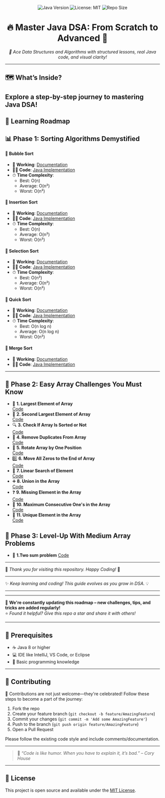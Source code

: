 <p align="center">
  <img src="https://img.shields.io/badge/Java-8%2B-red.svg" alt="Java Version">
  <img src="https://img.shields.io/github/license/vinayakmishra4/DSA-FROM-SCRATCH-TO-ADVANCE" alt="License: MIT">
  <img src="https://img.shields.io/github/repo-size/vinayakmishra4/DSA-FROM-SCRATCH-TO-ADVANCE" alt="Repo Size">
</p>

<h1 align="center">🔥 Master Java DSA: From Scratch to Advanced 🚀</h1>
<p align="center"><em>🧠 Ace Data Structures and Algorithms with structured lessons, real Java code, and visual clarity!</em></p>

---
## 🗺️ What’s Inside?
Explore a step-by-step journey to mastering Java DSA!
---

## 🧭 Learning Roadmap

## 📊 Phase 1: Sorting Algorithms Demystified

#### 🫧 Bubble Sort
- 📖 **Working**: [Documentation](https://github.com/vinayakmishra4/DSA-FROM-SCRATCH-TO-ADVANCE/blob/main/Sort-Algo/Bubble_Sort.txt)
- 🧑‍💻 **Code**: [Java Implementation](https://github.com/vinayakmishra4/DSA-FROM-SCRATCH-TO-ADVANCE/blob/main/Sort-Algo/Bubble_Sort.java)
- ⏱ **Time Complexity**:
  - Best: O(n)
  - Average: O(n²)
  - Worst: O(n²)

#### 🫧 Insertion Sort
- 📖 **Working**: [Documentation](https://github.com/vinayakmishra4/DSA-FROM-SCRATCH-TO-ADVANCE/blob/main/Sort-Algo/Insertion_Sort.txt)
- 🧑‍💻 **Code**: [Java Implementation](https://github.com/vinayakmishra4/DSA-FROM-SCRATCH-TO-ADVANCE/blob/main/Sort-Algo/Insertion_Sort.java)
- ⏱ **Time Complexity**:
  - Best: O(n)
  - Average: O(n²)
  - Worst: O(n²)

#### 🫧 Selection Sort
- 📖 **Working**: [Documentation](https://github.com/vinayakmishra4/DSA-FROM-SCRATCH-TO-ADVANCE/blob/main/Sort-Algo/Selection_Sort.txt)
- 🧑‍💻 **Code**: [Java Implementation](https://github.com/vinayakmishra4/DSA-FROM-SCRATCH-TO-ADVANCE/blob/main/Sort-Algo/Selection.java)
- ⏱ **Time Complexity**:
  - Best: O(n²)
  - Average: O(n²)
  - Worst: O(n²)

#### 🫧 Quick Sort
- 📖 **Working**: [Documentation](https://github.com/vinayakmishra4/DSA-FROM-SCRATCH-TO-ADVANCE/blob/main/Sort-Algo/Quick_Sort.txt)
- 🧑‍💻 **Code**: [Java Implementation](https://github.com/vinayakmishra4/DSA-FROM-SCRATCH-TO-ADVANCE/blob/main/Sort-Algo/Quick_Sort.java)
- ⏱ **Time Complexity**:
  - Best: O(n log n)
  - Average: O(n log n)
  - Worst: O(n²)

#### 🫧 Merge Sort
- 📖 **Working**: [Documentation](https://github.com/vinayakmishra4/DSA-FROM-SCRATCH-TO-ADVANCE/blob/main/Sort-Algo/Merge_sort.txt)
- 🧑‍💻 **Code**: [Java Implementation](https://github.com/vinayakmishra4/DSA-FROM-SCRATCH-TO-ADVANCE/blob/main/Sort-Algo/Merge_sort.java)

<hr>

## 🔢 Phase 2: Easy Array Challenges You Must Know

- 🔢 **1. Largest Element of Array**  
  [Code](https://github.com/vinayakmishra4/DSA-FROM-SCRATCH-TO-ADVANCE/blob/main/Easy-Array/Maxout.java)
- 🔢 **2. Second Largest Element of Array**  
  [Code](https://github.com/vinayakmishra4/DSA-FROM-SCRATCH-TO-ADVANCE/blob/main/Easy-Array/SecondMaxout.java)
- 🔍 **3. Check If Array Is Sorted or Not**  
  [Code](https://github.com/vinayakmishra4/DSA-FROM-SCRATCH-TO-ADVANCE/blob/main/Easy-Array/Sortedornot)
- 🧹 **4. Remove Duplicates From Array**  
  [Code](https://github.com/vinayakmishra4/DSA-FROM-SCRATCH-TO-ADVANCE/blob/main/Easy-Array/Remove.java)
- 🔁 **5. Rotate Array by One Position**  
  [Code](https://github.com/vinayakmishra4/DSA-FROM-SCRATCH-TO-ADVANCE/blob/main/Easy-Array/RotateLeft.java)
- 0️⃣ **6. Move All Zeros to the End of Array**  
  [Code](https://github.com/vinayakmishra4/DSA-FROM-SCRATCH-TO-ADVANCE/blob/main/Easy-Array/Move0.java)
- 🔎 **7. Linear Search of Element**  
  [Code](https://github.com/vinayakmishra4/DSA-FROM-SCRATCH-TO-ADVANCE/blob/main/Easy-Array/Linear.java)
- ➕ **8. Union in the Array**  
  [Code](https://github.com/vinayakmishra4/DSA-FROM-SCRATCH-TO-ADVANCE/blob/main/Easy-Array/Union.java)
- ❓ **9. Missing Element in the Array**  
  [Code](https://github.com/vinayakmishra4/DSA-FROM-SCRATCH-TO-ADVANCE/blob/main/Easy-Array/Missing.java)
- 🔢 **10. Maximum Consecutive One's in the Array**  
  [Code](https://github.com/vinayakmishra4/DSA-FROM-SCRATCH-TO-ADVANCE/blob/main/Easy-Array/maxConsecBits.java)
- 🧩 **11. Unique Element in the Array**  
  [Code](https://github.com/vinayakmishra4/DSA-FROM-SCRATCH-TO-ADVANCE/blob/main/Easy-Array/Uniquele.java)

## 🧠 Phase 3: Level-Up With Medium Array Problems

- 🔢 **1.Two sum problem**
    [Code](https://github.com/vinayakmishra4/DSA-FROM-SCRATCH-TO-ADVANCE/blob/main/Medium-Array/Twosum.java)

---

🌟 *Thank you for visiting this repository. Happy Coding!* 🚀

---

✨ *Keep learning and coding! This guide evolves as you grow in DSA.* 💡

---

---

🚨 **We're constantly updating this roadmap – new challenges, tips, and tricks are added regularly!**  
⭐ *Found it helpful? Give this repo a star and share it with others!*

---

## 🔧 Prerequisites
- ☕ Java 8 or higher
- 💻 IDE like IntelliJ, VS Code, or Eclipse
- 👶 Basic programming knowledge

---

## 🤝 Contributing

🙌 Contributions are not just welcome—they're celebrated!
Follow these steps to become a part of the journey:

1. Fork the repo
2. Create your feature branch (`git checkout -b feature/AmazingFeature`)
3. Commit your changes (`git commit -m 'Add some AmazingFeature'`)
4. Push to the branch (`git push origin feature/AmazingFeature`)
5. Open a Pull Request

Please follow the existing code style and include comments/documentation.

---

> 💬 *“Code is like humor. When you have to explain it, it’s bad.” – Cory House*

---

## 📄 License
This project is open source and available under the [MIT License](LICENSE).
